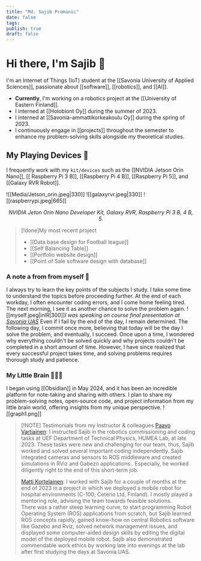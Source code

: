 ```yaml
---
title: "Md. Sajib Pramanic"
date: false
tags: 
publish: true
draft: false
---
```


# Hi there, I'm Sajib 🤝


I'm an Internet of Things (IoT) student at the [[Savonia University of Applied Sciences]], passionate about [[software]], [[robotics]], and [[AI]].

- **Currently**, I'm working on a robotics project at the [[University of Eastern Finland]].
- I interned at [[Holobiont Oy]] during the summer of 2023.
- I interned at [[Savonia-ammattikorkeakoulu Oy]] during the spring of 2023.
- I continuously engage in [[projects]] throughout the semester to enhance my problem-solving skills alongside my theoretical studies.


## My Playing Devices 📛
I frequently work with my ``kit/devices`` such as the [[NVIDIA Jetson Orin Nano]], [[ Raspberry Pi 3 B]], [[Raspberry Pi 4 B]], [[Raspberry Pi 5]], and [[Galaxy RVR Robot]].

![[Media/Jetson_orin.jpeg|330]] ![[galaxyrvr.jpeg|330]]
![[raspberrypi.jpeg|665]]
*<center>NVIDIA Jeton Orin Nano Developer Kit, Galaxy RVR, Raspberry Pi 3 B, 4 B, 5.</center>*



>[!done]My most recent project
> - [[Data base design for Football league]]
> - [[Self Balancing Table]]
> - [[Portfolio website design]]
> - [[Point of Sale software design with database]]


### A note a from from myself 📒

I always try to learn the key points of the subjects I study. I take some time to understand the topics before proceeding further. At the end of each workday, I often encounter coding errors, and I come home feeling tired. The next morning, I see it as another chance to solve the problem again. ![[myself.jpeg|inlR|300]]*I was speaking on course final presentation at [Savonia UAS](https://www.savonia.fi/en/homepage/)* 
Even if I fail by the end of the day, I remain determined. The following day, I commit once more, believing that today will be the day I solve the problem, and eventually, I succeed.
Once upon a time, I wondered why everything couldn't be solved quickly and why projects couldn't be completed in a short amount of time. However, I have since realized that every successful project takes time, and solving problems requires thorough study and patience.


### My Little Brain 🙆🏼‍♂️
I began using [[Obsidian]] in May 2024, and it has been an incredible platform for note-taking and sharing with others. I plan to share my problem-solving notes, open-source code, and project information from my little brain world, offering insights from my unique perspective. ![[graph1.png]]

> [!NOTE] Testimonials from my Instructor & colleagues
> [Paavo Vartiainen](https://www.linkedin.com/in/paavovartiainen/):
> I instructed Sajib in the robotics commissioning and coding tasks at UEF Department of Technical Physics, HUMEA Lab, at late 2023. These tasks were new and challenging for our team, thus, Sajib worked and solved several important coding independently. Sajib integrated cameras and sensors to ROS middleware and created simulations in RViz and Gabezo applications.. Especially, he worked diligently right to the end of this short-term job.
>
>
>
>
>
> [Matti Kortelainen](https://www.linkedin.com/in/matti-j-kortelainen?lipi=urn%3Ali%3Apage%3Ad_flagship3_profile_view_base%3Bg6v3C5GETlml6el5oE3SrQ%3D%3D):
> I worked with Sajib for a couple of months at the end of 2023 in a project in which we deployed a mobile robot for hospital environments (C-100; Ceterio Ltd, Finland). I mostly played a mentoring role, advising the team towards feasible solutions.  
  There was a rather steep learning curve, to start programming Robot Operating System (ROS) applications from scratch, but Sajib learned ROS concepts rapidly, gained know-how on central Robotics software like Gazebo and Rviz, solved network management issues, and displayed some computer-aided design skills by editing the digital model of the deployed mobile robot. Sajib also demonstrated commendable work ethics by working late into evenings at the lab after first studying the days at Savonia UAS.